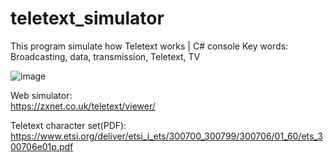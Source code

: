 # teletext_simulator
This program simulate how Teletext works | C# console
Key words: Broadcasting, data, transmission, Teletext, TV

![image](https://user-images.githubusercontent.com/110537772/186405147-cfa1e98d-0159-4f87-8681-ea893b0f08f8.png)



Web simulator:   
https://zxnet.co.uk/teletext/viewer/


Teletext character set(PDF):    
https://www.etsi.org/deliver/etsi_i_ets/300700_300799/300706/01_60/ets_300706e01p.pdf

